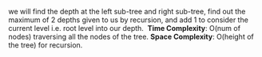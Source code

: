 we will find the depth at the left sub-tree and right sub-tree, find out the maximum of 2 depths given to us by recursion, and add 1 to consider the current level i.e. root level into our depth.
​
**Time Complexity**: O(num of nodes) traversing all the nodes of the tree.
**Space Complexity**: O(height of the tree) for recursion.